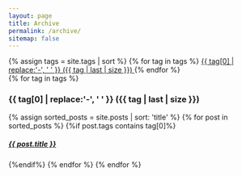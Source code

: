 ```yaml
---
layout: page
title: Archive
permalink: /archive/
sitemap: false
---
```


<div>
    {% assign tags = site.tags | sort %}
    {% for tag in tags %}
     <span class="site-tag">
        <a href="#{{ tag | first | slugify }}">
                {{ tag[0] | replace:'-', ' ' }} ({{ tag | last | size }})
        </a>
    </span>
    {% endfor %}
</div>

<div id="index">
    {% for tag in tags %}
    <a name="{{ tag[0] }}"></a><h3>{{ tag[0] | replace:'-', ' ' }} ({{ tag | last | size }}) </h3>
    {% assign sorted_posts = site.posts | sort: 'title' %}
    {% for post in sorted_posts %}
    {%if post.tags contains tag[0]%}
      <h5><a href="{{ site.url }}{{site.baseurl}}{{ post.url }}" title="{{ post.title }}">{{ post.title }} </a></h5>
    {%endif%}
    {% endfor %}
    {% endfor %}
</div>
